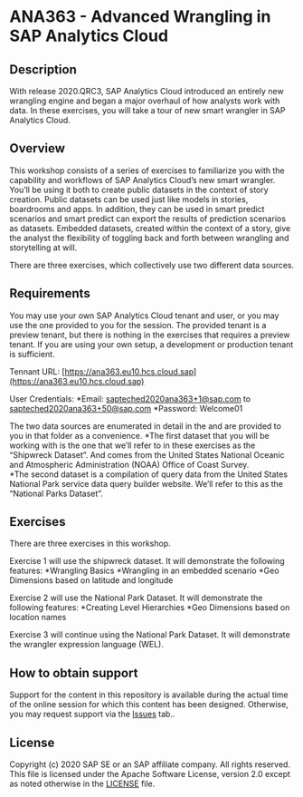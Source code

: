 # ANA363 - Advanced Wrangling in SAP Analytics Cloud
## Description


With release 2020.QRC3, SAP Analytics Cloud introduced an entirely new wrangling engine and began a major overhaul of how analysts work with data.  In these exercises, you will take a tour of new smart wrangler in SAP Analytics Cloud.  

## Overview

This workshop consists of a series of exercises to familiarize you with the capability and workflows of SAP Analytics Cloud’s new smart wrangler.  You’ll be using it both to create public datasets in the context of story creation.  Public datasets can be used just like models in stories, boardrooms and apps.   In addition, they can be used in smart predict scenarios and smart predict can export the results of prediction scenarios as datasets.  Embedded datasets, created within the context of a story, give the analyst the flexibility of toggling back and forth between wrangling and storytelling at will.

There are three exercises, which collectively use two different data sources.


## Requirements

You may use your own SAP Analytics Cloud tenant and user, or you may use the one provided to you for the session.  The provided tenant is a preview tenant, but there is nothing in the exercises that requires a preview tenant.  If you are using your own setup, a development or production tenant is sufficient.

Tennant URL: [https://ana363.eu10.hcs.cloud.sap](https://ana363.eu10.hcs.cloud.sap)

User Credentials:
*Email: sapteched2020ana363+1@sap.com to sapteched2020ana363+50@sap.com
*Password: Welcome01


The two data sources are enumerated in detail in the  and are provided to you in that folder as a convenience.
*The first dataset that you will be working with is the one that we’ll refer to in these exercises as the “Shipwreck Dataset”.  And comes from the United States National Oceanic and Atmospheric Administration (NOAA) Office of Coast Survey.  
*The second dataset is a compilation of query data from the United States National Park service data query builder website.  We’ll refer to this as the “National Parks Dataset”.




## Exercises


There are three exercises in this workshop.

Exercise 1 will use the shipwreck dataset.  It will demonstrate the following features:
*Wrangling Basics
*Wrangling in an embedded scenario
*Geo Dimensions based on latitude and longitude

Exercise 2 will use the National Park Dataset.  It will demonstrate the following features:
*Creating Level Hierarchies
*Geo Dimensions based on location names

Exercise 3 will continue using the National Park Dataset.  It will demonstrate the wrangler expression language (WEL).  



## How to obtain support

Support for the content in this repository is available during the actual time of the online session for which this content has been designed. Otherwise, you may request support via the [Issues](../../issues) tab..

## License

Copyright (c) 2020 SAP SE or an SAP affiliate company. All rights reserved. This file is licensed under the Apache Software License, version 2.0 except as noted otherwise in the [LICENSE](LICENSE) file.
